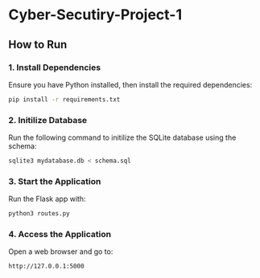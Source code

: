 # Cyber-Secutiry-Project-1

## How to Run

### 1. Install Dependencies
Ensure you have Python installed, then install the required dependencies:  

```bash
pip install -r requirements.txt
```

### 2. Initilize Database
Run the following command to initilize the SQLite database using the schema:

```bash
sqlite3 mydatabase.db < schema.sql
```
### 3. Start the Application
Run the Flask app with:
```bash
python3 routes.py
```

### 4. Access the Application
Open a web browser and go to:
```bash
http://127.0.0.1:5000
```

